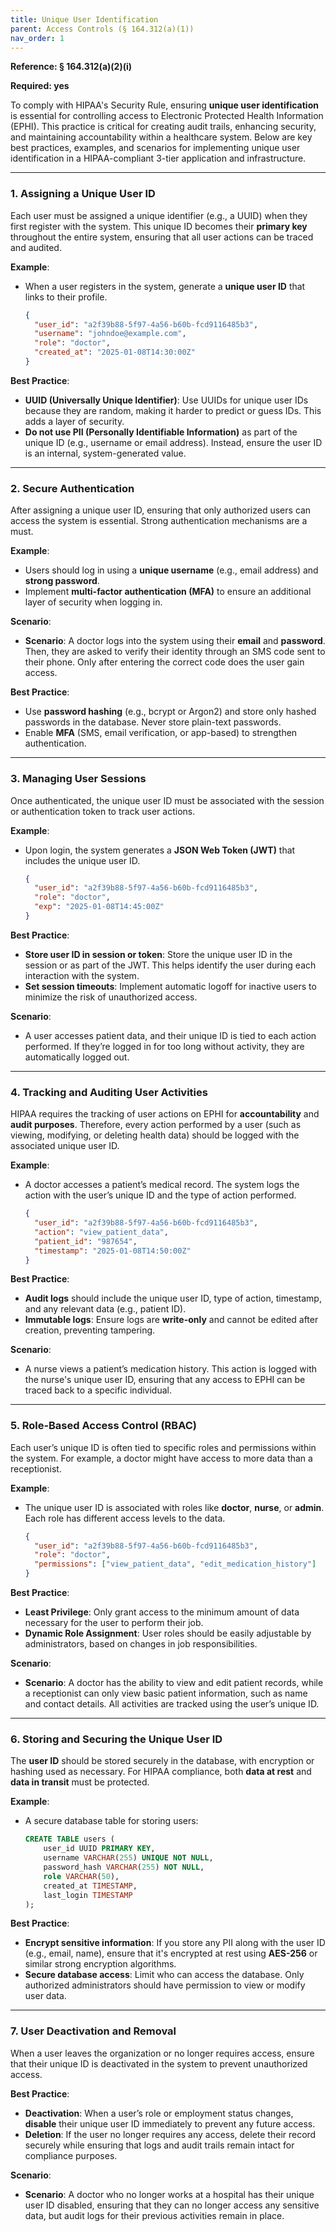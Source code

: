 ```yaml
---
title: Unique User Identification
parent: Access Controls (§ 164.312(a)(1))
nav_order: 1
---
```


**Reference: § 164.312(a)(2)(i)**


**Required: yes**


To comply with HIPAA's Security Rule, ensuring **unique user identification** is essential for controlling access to Electronic Protected Health Information (EPHI). This practice is critical for creating audit trails, enhancing security, and maintaining accountability within a healthcare system. Below are key best practices, examples, and scenarios for implementing unique user identification in a HIPAA-compliant 3-tier application and infrastructure.

---

### **1. Assigning a Unique User ID**

Each user must be assigned a unique identifier (e.g., a UUID) when they first register with the system. This unique ID becomes their **primary key** throughout the entire system, ensuring that all user actions can be traced and audited.

**Example**:

- When a user registers in the system, generate a **unique user ID** that links to their profile.

    ```json
    {
      "user_id": "a2f39b88-5f97-4a56-b60b-fcd9116485b3",
      "username": "johndoe@example.com",
      "role": "doctor",
      "created_at": "2025-01-08T14:30:00Z"
    }
    
    ```


**Best Practice**:

- **UUID (Universally Unique Identifier)**: Use UUIDs for unique user IDs because they are random, making it harder to predict or guess IDs. This adds a layer of security.
- **Do not use PII (Personally Identifiable Information)** as part of the unique ID (e.g., username or email address). Instead, ensure the user ID is an internal, system-generated value.

---

### **2. Secure Authentication**

After assigning a unique user ID, ensuring that only authorized users can access the system is essential. Strong authentication mechanisms are a must.

**Example**:

- Users should log in using a **unique username** (e.g., email address) and **strong password**.
- Implement **multi-factor authentication (MFA)** to ensure an additional layer of security when logging in.

**Scenario**:

- **Scenario**: A doctor logs into the system using their **email** and **password**. Then, they are asked to verify their identity through an SMS code sent to their phone. Only after entering the correct code does the user gain access.

**Best Practice**:

- Use **password hashing** (e.g., bcrypt or Argon2) and store only hashed passwords in the database. Never store plain-text passwords.
- Enable **MFA** (SMS, email verification, or app-based) to strengthen authentication.

---

### **3. Managing User Sessions**

Once authenticated, the unique user ID must be associated with the session or authentication token to track user actions.

**Example**:

- Upon login, the system generates a **JSON Web Token (JWT)** that includes the unique user ID.

    ```json
    {
      "user_id": "a2f39b88-5f97-4a56-b60b-fcd9116485b3",
      "role": "doctor",
      "exp": "2025-01-08T14:45:00Z"
    }
    
    ```


**Best Practice**:

- **Store user ID in session or token**: Store the unique user ID in the session or as part of the JWT. This helps identify the user during each interaction with the system.
- **Set session timeouts**: Implement automatic logoff for inactive users to minimize the risk of unauthorized access.

**Scenario**:

- A user accesses patient data, and their unique ID is tied to each action performed. If they’re logged in for too long without activity, they are automatically logged out.

---

### **4. Tracking and Auditing User Activities**

HIPAA requires the tracking of user actions on EPHI for **accountability** and **audit purposes**. Therefore, every action performed by a user (such as viewing, modifying, or deleting health data) should be logged with the associated unique user ID.

**Example**:

- A doctor accesses a patient’s medical record. The system logs the action with the user’s unique ID and the type of action performed.

    ```json
    {
      "user_id": "a2f39b88-5f97-4a56-b60b-fcd9116485b3",
      "action": "view_patient_data",
      "patient_id": "987654",
      "timestamp": "2025-01-08T14:50:00Z"
    }
    
    ```


**Best Practice**:

- **Audit logs** should include the unique user ID, type of action, timestamp, and any relevant data (e.g., patient ID).
- **Immutable logs**: Ensure logs are **write-only** and cannot be edited after creation, preventing tampering.

**Scenario**:

- A nurse views a patient’s medication history. This action is logged with the nurse's unique user ID, ensuring that any access to EPHI can be traced back to a specific individual.

---

### **5. Role-Based Access Control (RBAC)**

Each user’s unique ID is often tied to specific roles and permissions within the system. For example, a doctor might have access to more data than a receptionist.

**Example**:

- The unique user ID is associated with roles like **doctor**, **nurse**, or **admin**. Each role has different access levels to the data.

    ```json
    {
      "user_id": "a2f39b88-5f97-4a56-b60b-fcd9116485b3",
      "role": "doctor",
      "permissions": ["view_patient_data", "edit_medication_history"]
    }
    
    ```


**Best Practice**:

- **Least Privilege**: Only grant access to the minimum amount of data necessary for the user to perform their job.
- **Dynamic Role Assignment**: User roles should be easily adjustable by administrators, based on changes in job responsibilities.

**Scenario**:

- **Scenario**: A doctor has the ability to view and edit patient records, while a receptionist can only view basic patient information, such as name and contact details. All activities are tracked using the user’s unique ID.

---

### **6. Storing and Securing the Unique User ID**

The **user ID** should be stored securely in the database, with encryption or hashing used as necessary. For HIPAA compliance, both **data at rest** and **data in transit** must be protected.

**Example**:

- A secure database table for storing users:

    ```sql
    CREATE TABLE users (
        user_id UUID PRIMARY KEY,
        username VARCHAR(255) UNIQUE NOT NULL,
        password_hash VARCHAR(255) NOT NULL,
        role VARCHAR(50),
        created_at TIMESTAMP,
        last_login TIMESTAMP
    );
    
    ```


**Best Practice**:

- **Encrypt sensitive information**: If you store any PII along with the user ID (e.g., email, name), ensure that it's encrypted at rest using **AES-256** or similar strong encryption algorithms.
- **Secure database access**: Limit who can access the database. Only authorized administrators should have permission to view or modify user data.

---

### **7. User Deactivation and Removal**

When a user leaves the organization or no longer requires access, ensure that their unique ID is deactivated in the system to prevent unauthorized access.

**Best Practice**:

- **Deactivation**: When a user’s role or employment status changes, **disable** their unique user ID immediately to prevent any future access.
- **Deletion**: If the user no longer requires any access, delete their record securely while ensuring that logs and audit trails remain intact for compliance purposes.

**Scenario**:

- **Scenario**: A doctor who no longer works at a hospital has their unique user ID disabled, ensuring that they can no longer access any sensitive data, but audit logs for their previous activities remain in place.